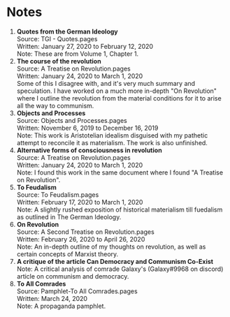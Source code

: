 # Notes

1. **Quotes from the German Ideology**  
Source: TGI - Quotes.pages  
Written: January 27, 2020 to February 12, 2020  
Note: These are from Volume 1, Chapter 1.
2. **The course of the revolution**  
Source: A Treatise on Revolution.pages  
Written: January 24, 2020 to March 1, 2020  
Some of this I disagree with, and it's very much summary and speculation. I have worked on a much more in-depth "On Revolution" where I outline the revolution from the material conditions for it to arise all the way to communism.
3. **Objects and Processes**  
Source: Objects and Processes.pages  
Written: November 6, 2019 to December 16, 2019  
Note: This work is Aristotelian idealism disguised with my pathetic attempt to reconcile it as materialism. The work is also unfinished.
4. **Alternative forms of consciousness in revolution**  
Source: A Treatise on Revolution.pages  
Written: January 24, 2020 to March 1, 2020  
Note: I found this work in the same document where I found "A Treatise on Revolution".
5. **To Feudalism**  
Source: To Feudalism.pages  
Written: February 17, 2020 to March 1, 2020  
Note: A slightly rushed exposition of historical materialism till fuedalism as outlined in The German Ideology.  
6. **On Revolution**  
Source: A Second Treatise on Revolution.pages  
Written: February 26, 2020 to April 26, 2020    
Note: An in-depth outline of my thoughts on revolution, as well as certain concepts of Marxist theory.
7. **A critique of the article Can Democracy and Communism Co-Exist**  
Note: A critical analysis of comrade Galaxy's (Galaxy#9968 on discord) article on communism and democracy.
8. **To All Comrades**  
Source: Pamphlet-To All Comrades.pages  
Written: March 24, 2020  
Note: A propaganda pamphlet.  
